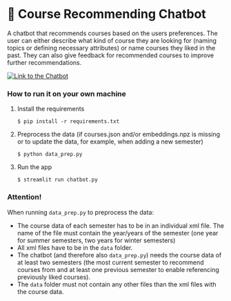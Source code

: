 # 💬 Course Recommending Chatbot

A chatbot that recommends courses based on the users preferences.
The user can either describe what kind of course they are looking for (naming topics or defining necessary attributes) or name courses they liked in the past.
They can also give feedback for recommended courses to improve further recommendations.

[![Link to the Chatbot](https://static.streamlit.io/badges/streamlit_badge_black_white.svg)](https://recommender-chatbot.streamlit.app/)

### How to run it on your own machine

1. Install the requirements

   ```
   $ pip install -r requirements.txt
   ```

2. Preprocess the data (if courses.json and/or embeddings.npz is missing or to update the data, for example, when adding a new semester)

   ```
   $ python data_prep.py
   ```

3. Run the app

   ```
   $ streamlit run chatbot.py
   ```


### Attention!
When running `data_prep.py` to preprocess the data: 
- The course data of each semester has to be in an individual xml file. The name of the file must contain the year/years of the semester (one year for summer semesters, two years for winter semesters)
- All xml files have to be in the `data` folder. 
- The chatbot (and therefore also `data_prep.py`) needs the course data of at least two semesters (the most current semester to recommend courses from and at least one previous semester to enable referencing previously liked courses).
- The `data` folder must not contain any other files than the xml files with the course data.
